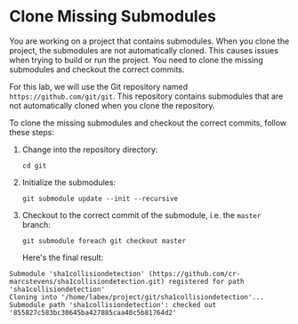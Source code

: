 # Clone Missing Submodules

You are working on a project that contains submodules. When you clone the project, the submodules are not automatically cloned. This causes issues when trying to build or run the project. You need to clone the missing submodules and checkout the correct commits.

For this lab, we will use the Git repository named `https://github.com/git/git`. This repository contains submodules that are not automatically cloned when you clone the repository.

To clone the missing submodules and checkout the correct commits, follow these steps:

1. Change into the repository directory:
   ```
   cd git
   ```
2. Initialize the submodules:
   ```
   git submodule update --init --recursive
   ```
3. Checkout to the correct commit of the submodule, i.e. the `master` branch:
   ```
   git submodule foreach git checkout master
   ```
   Here's the final result:

```shell
Submodule 'sha1collisiondetection' (https://github.com/cr-marcstevens/sha1collisiondetection.git) registered for path 'sha1collisiondetection'
Cloning into '/home/labex/project/git/sha1collisiondetection'...
Submodule path 'sha1collisiondetection': checked out '855827c583bc30645ba427885caa40c5b81764d2'
```
